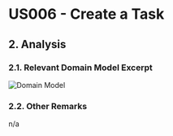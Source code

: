# US006 - Create a Task 

## 2. Analysis

### 2.1. Relevant Domain Model Excerpt 

![Domain Model]()

### 2.2. Other Remarks

n/a